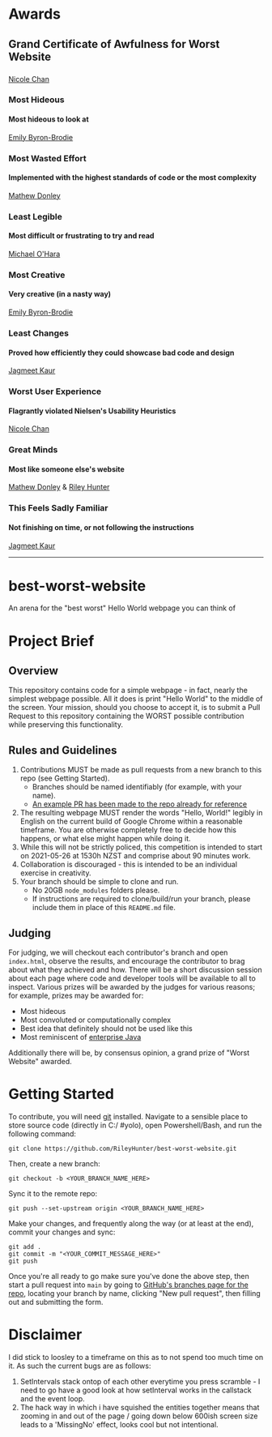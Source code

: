 # Awards

## Grand Certificate of Awfulness for Worst Website
### 
[Nicole Chan](https://github.com/RileyHunter/best-worst-website/pull/8)

### Most Hideous
#### Most hideous to look at
[Emily Byron-Brodie](https://github.com/RileyHunter/best-worst-website/pull/5)

### Most Wasted Effort 
#### Implemented with the highest standards of code or the most complexity
[Mathew Donley](https://github.com/RileyHunter/best-worst-website/pull/3)

### Least Legible
#### Most difficult or frustrating to try and read
[Michael O'Hara](https://github.com/RileyHunter/best-worst-website/pull/7)

### Most Creative
#### Very creative (in a nasty way)
[Emily Byron-Brodie](https://github.com/RileyHunter/best-worst-website/pull/5)

### Least Changes
#### Proved how efficiently they could showcase bad code and design
[Jagmeet Kaur](https://github.com/RileyHunter/best-worst-website/pull/6)

### Worst User Experience
#### Flagrantly violated Nielsen's Usability Heuristics
[Nicole Chan](https://github.com/RileyHunter/best-worst-website/pull/8)

### Great Minds
#### Most like someone else's website
[Mathew Donley](https://github.com/RileyHunter/best-worst-website/pull/3) & [Riley Hunter](https://github.com/RileyHunter/best-worst-website/pull/4)

### This Feels Sadly Familiar
#### Not finishing on time, or not following the instructions
[Jagmeet Kaur](https://github.com/RileyHunter/best-worst-website/pull/6)

---


# best-worst-website

An arena for the "best worst" Hello World webpage you can think of

# Project Brief

## Overview

This repository contains code for a simple webpage - in fact, nearly the simplest webpage possible. All it does is print "Hello World" to the middle of the screen. Your mission, should you choose to accept it, is to submit a Pull Request to this repository containing the WORST possible contribution while preserving this functionality.

## Rules and Guidelines

1. Contributions MUST be made as pull requests from a new branch to this repo (see Getting Started).
   - Branches should be named identifiably (for example, with your name).
   - [An example PR has been made to the repo already for reference](https://github.com/RileyHunter/best-worst-website/pull/2)
1. The resulting webpage MUST render the words "Hello, World!" legibly in English on the current build of Google Chrome within a reasonable timeframe. You are otherwise completely free to decide how this happens, or what else might happen while doing it.
1. While this will not be strictly policed, this competition is intended to start on 2021-05-26 at 1530h NZST and comprise about 90 minutes work.
1. Collaboration is discouraged - this is intended to be an individual exercise in creativity.
1. Your branch should be simple to clone and run.
   - No 20GB `node_modules` folders please.
   - If instructions are required to clone/build/run your branch, please include them in place of this `README.md` file.

## Judging

For judging, we will checkout each contributor's branch and open `index.html`, observe the results, and encourage the contributor to brag about what they achieved and how. There will be a short discussion session about each page where code and developer tools will be available to all to inspect. Various prizes will be awarded by the judges for various reasons; for example, prizes may be awarded for:

- Most hideous
- Most convoluted or computationally complex
- Best idea that definitely should not be used like this
- Most reminiscent of [enterprise Java](https://github.com/EnterpriseQualityCoding/FizzBuzzEnterpriseEdition)

Additionally there will be, by consensus opinion, a grand prize of "Worst Website" awarded.

# Getting Started

To contribute, you will need [git](https://git-scm.com/downloads) installed.
Navigate to a sensible place to store source code (directly in C:/ #yolo), open Powershell/Bash, and run the following command:

`git clone https://github.com/RileyHunter/best-worst-website.git`

Then, create a new branch:

`git checkout -b <YOUR_BRANCH_NAME_HERE>`

Sync it to the remote repo:

`git push --set-upstream origin <YOUR_BRANCH_NAME_HERE>`

Make your changes, and frequently along the way (or at least at the end), commit your changes and sync:

```
git add .
git commit -m "<YOUR_COMMIT_MESSAGE_HERE>"
git push
```

Once you're all ready to go make sure you've done the above step, then start a pull request into `main` by going to [GitHub's branches page for the repo](https://github.com/RileyHunter/best-worst-website/branches), locating your branch by name, clicking "New pull request", then filling out and submitting the form.

# Disclaimer

I did stick to loosley to a timeframe on this as to not spend too much time on it. As such the current bugs are as follows:

1. SetIntervals stack ontop of each other everytime you press scramble - I need to go have a good look at how setInterval works in the callstack and the event loop.
2. The hack way in which i have squished the entities together means that zooming in and out of the page / going down below 600ish screen size leads to a 'MissingNo' effect, looks cool but not intentional.
